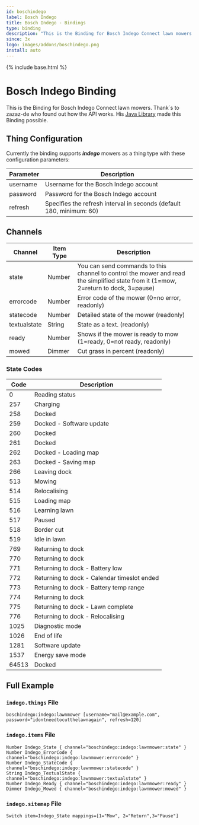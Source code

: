 ```yaml
---
id: boschindego
label: Bosch Indego
title: Bosch Indego - Bindings
type: binding
description: "This is the Binding for Bosch Indego Connect lawn mowers."
since: 3x
logo: images/addons/boschindego.png
install: auto
---
```


<!-- Attention authors: Do not edit directly. Please add your changes to the appropriate source repository -->

{% include base.html %}

# Bosch Indego Binding

This is the Binding for Bosch Indego Connect lawn mowers.
Thank´s to zazaz-de who found out how the API works.
His [Java Library](https://github.com/zazaz-de/iot-device-bosch-indego-controller) made this Binding possible.

## Thing Configuration

Currently the binding supports  ***indego***  mowers as a thing type with these configuration parameters:

| Parameter | Description                                                          |
|-----------|----------------------------------------------------------------------|
| username  | Username for the Bosch Indego account                                |
| password  | Password for the Bosch Indego account                                |
| refresh   | Specifies the refresh interval in seconds (default 180, minimum: 60) |

## Channels

| Channel      | Item Type   | Description                                                                                                                         |
|--------------|-------------|-------------------------------------------------------------------------------------------------------------------------------------|
| state        | Number      | You can send commands to this channel to control the mower and read the simplified state from it (1=mow, 2=return to dock, 3=pause) |
| errorcode    | Number      | Error code of the mower (0=no error, readonly)                                                                                      |
| statecode    | Number      | Detailed state of the mower (readonly)                                                                                              |
| textualstate | String      | State as a text. (readonly)                                                                                                         |
| ready        | Number      | Shows if the mower is ready to mow (1=ready, 0=not ready, readonly)                                                                 |
| mowed        | Dimmer      | Cut grass in percent (readonly)                                                                                                     |

### State Codes

| Code  | Description                                 |
|-------|---------------------------------------------|
| 0     | Reading status                              |
| 257   | Charging                                    |
| 258   | Docked                                      |
| 259   | Docked - Software update                    |
| 260   | Docked                                      |
| 261   | Docked                                      |
| 262   | Docked - Loading map                        |
| 263   | Docked - Saving map                         |
| 266   | Leaving dock                                |
| 513   | Mowing                                      |
| 514   | Relocalising                                |
| 515   | Loading map                                 |
| 516   | Learning lawn                               |
| 517   | Paused                                      |
| 518   | Border cut                                  |
| 519   | Idle in lawn                                |
| 769   | Returning to dock                           |
| 770   | Returning to dock                           |
| 771   | Returning to dock - Battery low             |
| 772   | Returning to dock - Calendar timeslot ended |
| 773   | Returning to dock - Battery temp range      |
| 774   | Returning to dock                           |
| 775   | Returning to dock - Lawn complete           |
| 776   | Returning to dock - Relocalising            |
| 1025  | Diagnostic mode                             |
| 1026  | End of life                                 |
| 1281  | Software update                             |
| 1537  | Energy save mode                            |
| 64513 | Docked                                      |

## Full Example

### `indego.things` File

```
boschindego:indego:lawnmower [username="mail@example.com", password="idontneedtocutthelawnagain", refresh=120]
```

### `indego.items` File

```
Number Indego_State { channel="boschindego:indego:lawnmower:state" }
Number Indego_ErrorCode { channel="boschindego:indego:lawnmower:errorcode" }
Number Indego_StateCode { channel="boschindego:indego:lawnmower:statecode" }
String Indego_TextualState { channel="boschindego:indego:lawnmower:textualstate" }
Number Indego_Ready { channel="boschindego:indego:lawnmower:ready" }
Dimmer Indego_Mowed { channel="boschindego:indego:lawnmower:mowed" }
```

### `indego.sitemap` File

```
Switch item=Indego_State mappings=[1="Mow", 2="Return",3="Pause"]
```
